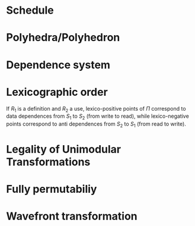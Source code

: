 # Schedule

# Polyhedra/Polyhedron

# Dependence system

# Lexicographic order

If $R_1$ is a definition and $R_2$ a use, lexico-positive points of $\Pi$ correspond to data dependences from $S_1$ to $S_2$ (from write to read), while lexico-negative points correspond to anti dependences from $S_2$ to $S_1$ (from read to write).

# Legality of Unimodular Transformations

# Fully permutabiliy

# Wavefront transformation
